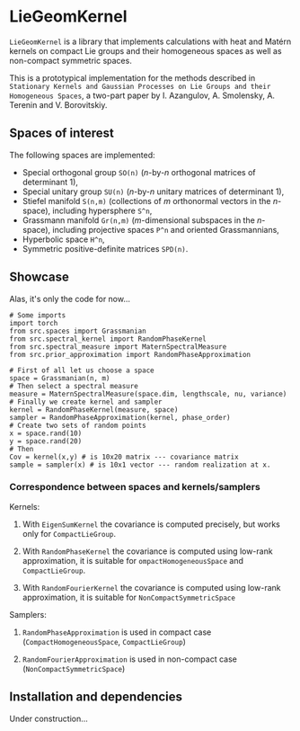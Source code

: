 # LieGeomKernel

`LieGeomKernel` is a library that implements calculations with heat and Matérn kernels
on compact Lie groups and their homogeneous spaces as well as non-compact symmetric spaces.

This is a prototypical implementation for the methods described in `Stationary Kernels and Gaussian Processes on Lie Groups
and their Homogeneous Spaces`, a two-part paper by I. Azangulov, A. Smolensky, A. Terenin and V. Borovitskiy.

## Spaces of interest
The following spaces are implemented:
- Special orthogonal group `SO(n)` (*n*-by-*n* orthogonal matrices of determinant 1),
- Special unitary group `SU(n)` (*n*-by-*n* unitary matrices of determinant 1),
- Stiefel manifold `S(n,m)` (collections of *m* orthonormal vectors in the *n*-space), including hypersphere `S^n`,
- Grassmann manifold `Gr(n,m)` (*m*-dimensional subspaces in the *n*-space), including projective spaces `P^n` and oriented Grassmannians,
- Hyperbolic space `H^n`,
- Symmetric positive-definite matrices `SPD(n)`.

## Showcase

Alas, it's only the code for now...
```
# Some imports
import torch
from src.spaces import Grassmanian
from src.spectral_kernel import RandomPhaseKernel
from src.spectral_measure import MaternSpectralMeasure
from src.prior_approximation import RandomPhaseApproximation

# First of all let us choose a space
space = Grassmanian(n, m)
# Then select a spectral measure
measure = MaternSpectralMeasure(space.dim, lengthscale, nu, variance)
# Finally we create kernel and sampler
kernel = RandomPhaseKernel(measure, space)
sampler = RandomPhaseApproximation(kernel, phase_order)
# Create two sets of random points
x = space.rand(10)
y = space.rand(20)
# Then
Cov = kernel(x,y) # is 10x20 matrix --- covariance matrix 
sample = sampler(x) # is 10x1 vector --- random realization at x.
```

### Correspondence between spaces and kernels/samplers
Kernels:

1. With ```EigenSumKernel``` the covariance is computed precisely, but works only for ```CompactLieGroup```. 

2. With ```RandomPhaseKernel``` the covariance is computed using low-rank approximation, it is suitable for ```ompactHomogeneousSpace``` and ```CompactLieGroup```.

3. With ```RandomFourierKernel``` the covariance is computed using low-rank approximation, it is suitable for ```NonCompactSymmetricSpace```

Samplers:

1. ```RandomPhaseApproximation``` is used in compact case (```CompactHomogeneousSpace```, ```CompactLieGroup```)

2. ```RandomFourierApproximation``` is used in non-compact case (```NonCompactSymmetricSpace```)

## Installation and dependencies

Under construction...
